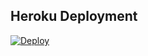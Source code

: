 ## Heroku Deployment
[![Deploy](https://www.herokucdn.com/deploy/button.svg)](https://heroku.com/deploy?template=https://github.com/esrefdi/song)
